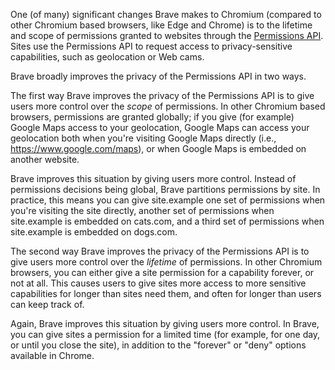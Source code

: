 One (of many) significant changes Brave makes to Chromium (compared to other Chromium based browsers, like Edge and Chrome) is to the lifetime and scope of permissions granted to websites through the [Permissions API](https://developer.mozilla.org/en-US/docs/Web/API/Permissions_API).  Sites use the Permissions API to request access to privacy-sensitive capabilities, such as geolocation or Web cams.

Brave broadly improves the privacy of the Permissions API in two ways.

The first way Brave improves the privacy of the Permissions API is to give users more control over the *scope* of permissions. In other Chromium based browsers, permissions are granted globally; if you give (for example) Google Maps access to your geolocation, Google Maps can access your geolocation both when you're visiting Google Maps directly (i.e., https://www.google.com/maps), or when Google Maps is embedded on another website.

Brave improves this situation by giving users more control. Instead of permissions decisions being global, Brave partitions permissions by site. In practice, this means you can give site.example one set of permissions when you're visiting the site directly, another set of permissions when site.example is embedded on cats.com, and a third set of permissions when site.example is embedded on dogs.com.

The second way Brave improves the privacy of the Permissions API is to give users more control over the *lifetime* of permissions. In other Chromium browsers, you can either give a site permission for a capability forever, or not at all. This causes users to give sites more access to more sensitive capabilities for longer than sites need them, and often for longer than users can keep track of.

Again, Brave improves this situation by giving users more control. In Brave, you can give sites a permission for a limited time (for example, for one day, or until you close the site), in addition to the "forever" or "deny" options available in Chrome.